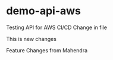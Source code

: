 # demo-api-aws
Testing API for AWS CI/CD
Change in  file

This is new changes

Feature Changes from Mahendra

